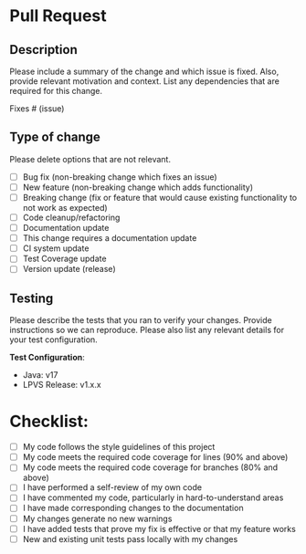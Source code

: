 # Pull Request

## Description

Please include a summary of the change and which issue is fixed. Also, provide relevant motivation and context. List any dependencies that are required for this change.

Fixes # (issue)

## Type of change

Please delete options that are not relevant.

- [ ] Bug fix (non-breaking change which fixes an issue)
- [ ] New feature (non-breaking change which adds functionality)
- [ ] Breaking change (fix or feature that would cause existing functionality to not work as expected)
- [ ] Code cleanup/refactoring
- [ ] Documentation update
- [ ] This change requires a documentation update
- [ ] CI system update
- [ ] Test Coverage update
- [ ] Version update (release)

## Testing

Please describe the tests that you ran to verify your changes. Provide instructions so we can reproduce. Please also list any relevant details for your test configuration.

**Test Configuration**:
* Java: v17
* LPVS Release: v1.x.x

# Checklist:

- [ ] My code follows the style guidelines of this project
- [ ] My code meets the required code coverage for lines (90% and above)
- [ ] My code meets the required code coverage for branches (80% and above)
- [ ] I have performed a self-review of my own code
- [ ] I have commented my code, particularly in hard-to-understand areas
- [ ] I have made corresponding changes to the documentation
- [ ] My changes generate no new warnings
- [ ] I have added tests that prove my fix is effective or that my feature works
- [ ] New and existing unit tests pass locally with my changes
